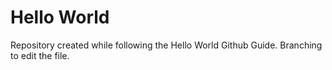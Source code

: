 # Hello World
Repository created while following the Hello World Github Guide.
Branching to edit the file.
